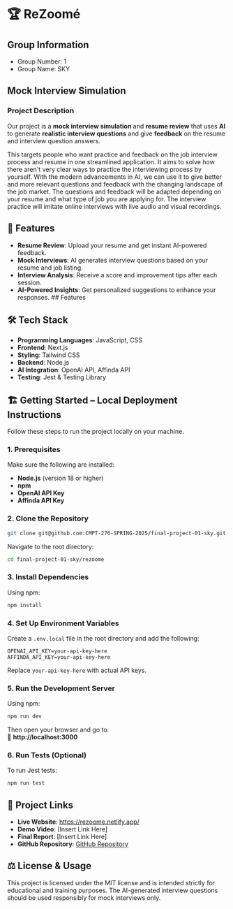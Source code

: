 # 🏆 ReZoomé


## Group Information
- Group Number: 1
- Group Name: SKY



## Mock Interview Simulation

### Project Description
Our project is a **mock interview simulation** and **resume review** that uses **AI** to generate **realistic interview questions** and give **feedback** on the resume and interview question answers. 

This targets people who want practice and feedback on the job interview process and resume in one streamlined application. It aims to solve how there aren't very clear ways to practice the interviewing process by yourself. With the modern advancements in AI, we can use it to give better and more relevant questions and feedback with the changing landscape of the job market. The questions and feedback will be adapted depending on your resume and what type of job you are applying for. The interview practice will imitate online interviews with live audio and visual recordings. 



## 🌟 Features  
- **Resume Review**: Upload your resume and get instant AI-powered feedback.  
- **Mock Interviews**: AI generates interview questions based on your resume and job listing.  
- **Interview Analysis**: Receive a score and improvement tips after each session.  
- **AI-Powered Insights**: Get personalized suggestions to enhance your responses. ## Features



## 🛠️ Tech Stack 
- **Programming Languages**: JavaScript, CSS
- **Frontend**: Next.js 
- **Styling**: Tailwind CSS  
- **Backend**: Node.js 
- **AI Integration**: OpenAI API, Affinda API  
- **Testing**: Jest & Testing Library  



## 🏗️ Getting Started – Local Deployment Instructions  
Follow these steps to run the project locally on your machine.  

### **1. Prerequisites**  
Make sure the following are installed:  
- **Node.js** (version 18 or higher)  
- **npm**  
- **OpenAI API Key**  
- **Affinda API Key**  

### **2. Clone the Repository**  
```bash
git clone git@github.com:CMPT-276-SPRING-2025/final-project-01-sky.git
```
Navigate to the root directory:
```bash
cd final-project-01-sky/rezoome
```

### **3. Install Dependencies**  
Using npm:  
```bash
npm install
```

### **4. Set Up Environment Variables**  
Create a `.env.local` file in the root directory and add the following:  
```env
OPENAI_API_KEY=your-api-key-here
AFFINDA_API_KEY=your-api-key-here
```
Replace `your-api-key-here` with actual API keys.  

### **5. Run the Development Server**  
Using npm:  
```bash
npm run dev
```
Then open your browser and go to:  
🔗 **http://localhost:3000**  

### **6. Run Tests (Optional)**  
To run Jest tests:  
```bash
npm run test
```




## 🔗 Project Links  
- **Live Website**: https://rezoome.netlify.app/
- **Demo Video**: [Insert Link Here]  
- **Final Report**: [Insert Link Here]  
- **GitHub Repository**: [GitHub Repository](https://github.com/CMPT-276-SPRING-2025/final-project-01-sky)


## ⚖️ License & Usage  
This project is licensed under the MIT license and is intended strictly for educational and training purposes. The AI-generated interview questions should be used responsibly for mock interviews only.
```

